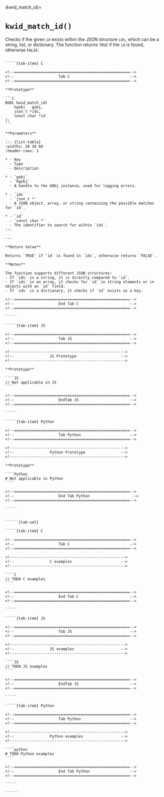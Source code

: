 <!-- ============================================================== -->
(kwid_match_id)=
# `kwid_match_id()`
<!-- ============================================================== -->

Checks if the given `id` exists within the JSON structure `ids`, which can be a string, list, or dictionary. The function returns `TRUE` if the `id` is found, otherwise `FALSE`.

<!------------------------------------------------------------>
<!--                    Prototypes                          -->
<!------------------------------------------------------------>

``````{tab-set}

`````{tab-item} C

<!--====================================================-->
<!--                    Tab C                           -->
<!--====================================================-->

**Prototype**

```C
BOOL kwid_match_id(
    hgobj   gobj,
    json_t *ids,
    const char *id
);
```

**Parameters**

::: {list-table}
:widths: 20 20 60
:header-rows: 1

* - Key
  - Type
  - Description

* - `gobj`
  - `hgobj`
  - A handle to the GObj instance, used for logging errors.

* - `ids`
  - `json_t *`
  - A JSON object, array, or string containing the possible matches for `id`.

* - `id`
  - `const char *`
  - The identifier to search for within `ids`.
:::

---

**Return Value**

Returns `TRUE` if `id` is found in `ids`, otherwise returns `FALSE`.

**Notes**

The function supports different JSON structures:
- If `ids` is a string, it is directly compared to `id`.
- If `ids` is an array, it checks for `id` in string elements or in objects with an `id` field.
- If `ids` is a dictionary, it checks if `id` exists as a key.

<!--====================================================-->
<!--                    End Tab C                       -->
<!--====================================================-->

`````

`````{tab-item} JS

<!--====================================================-->
<!--                    Tab JS                          -->
<!--====================================================-->

<!---------------------------------------------------->
<!--                JS Prototype                    -->
<!---------------------------------------------------->

**Prototype**

````JS
// Not applicable in JS
````

<!--====================================================-->
<!--                    EndTab JS                       -->
<!--====================================================-->

`````

`````{tab-item} Python

<!--====================================================-->
<!--                    Tab Python                      -->
<!--====================================================-->

<!---------------------------------------------------->
<!--                Python Prototype                -->
<!---------------------------------------------------->

**Prototype**

````Python
# Not applicable in Python
````

<!--====================================================-->
<!--                    End Tab Python                   -->
<!--====================================================-->

`````

``````

<!------------------------------------------------------------>
<!--                    Examples                            -->
<!------------------------------------------------------------>

```````{dropdown} Examples

``````{tab-set}

`````{tab-item} C

<!--====================================================-->
<!--                    Tab C                           -->
<!--====================================================-->

<!---------------------------------------------------->
<!--                C examples                      -->
<!---------------------------------------------------->

````C
// TODO C examples
````

<!--====================================================-->
<!--                    End Tab C                       -->
<!--====================================================-->

`````

`````{tab-item} JS

<!--====================================================-->
<!--                    Tab JS                          -->
<!--====================================================-->

<!---------------------------------------------------->
<!--                JS examples                     -->
<!---------------------------------------------------->

````JS
// TODO JS examples
````

<!--====================================================-->
<!--                    EndTab JS                       -->
<!--====================================================-->

`````

`````{tab-item} Python

<!--====================================================-->
<!--                    Tab Python                      -->
<!--====================================================-->

<!---------------------------------------------------->
<!--                Python examples                 -->
<!---------------------------------------------------->

````python
# TODO Python examples
````

<!--====================================================-->
<!--                    End Tab Python                  -->
<!--====================================================-->

`````

``````

```````

